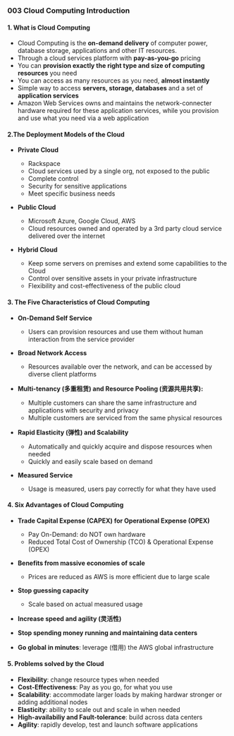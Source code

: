 ### 003 Cloud Computing Introduction

#### 1. What is Cloud Computing
- Cloud Computing is the **on-demand delivery** of computer power, database storage, applications and other IT resources.
- Through a cloud services platform with **pay-as-you-go** pricing
- You can **provision exactly the right type and size of computing resources** you need
- You can access as many resources as you need, **almost instantly**
- Simple way to access **servers, storage, databases** and a set of **application services**
- Amazon Web Services owns and maintains the network-connecter hardware required for these application services, while you provision and use what you need via a web application

#### 2.The Deployment Models of the Cloud
- **Private Cloud**
  - Rackspace
  - Cloud services used by a single org, not exposed to the public
  - Complete control
  - Security for sensitive applications
  - Meet specific business needs

- **Public Cloud**
  - Microsoft Azure, Google Cloud, AWS
  - Cloud resources owned and operated by a 3rd party cloud service delivered over the internet

- **Hybrid Cloud**
  - Keep some servers on premises and extend some capabilities to the Cloud
  - Control over sensitive assets in your private infrastructure
  - Flexibility and cost-effectiveness of the public cloud

#### 3. The Five Characteristics of Cloud Computing
- **On-Demand Self Service**
  - Users can provision resources and use them without human interaction from the service provider

- **Broad Network Access**
  - Resources available over the network, and can be accessed by diverse client platforms

- **Multi-tenancy (多重租赁) and Resource Pooling (资源共用共享):**
  - Multiple customers can share the same infrastructure and applications with security and privacy
  - Multiple customers are serviced from the same physical resources

- **Rapid Elasticity (弹性) and Scalability**
  - Automatically and quickly acquire and dispose resources when needed
  - Quickly and easily scale based on demand

- **Measured Service**
  - Usage is measured, users pay correctly for what they have used

#### 4. Six Advantages of Cloud Computing
- **Trade Capital Expense (CAPEX) for Operational Expense (OPEX)**
  - Pay On-Demand: do NOT own hardware
  - Reduced Total Cost of Ownership (TCO) & Operational Expense (OPEX)
 
- **Benefits from massive economies of scale**
  - Prices are reduced as AWS is more efficient due to large scale
 
- **Stop guessing capacity**
  - Scale based on actual measured usage

- **Increase speed and agility (灵活性)**

- **Stop spending money running and maintaining data centers**

- **Go global in minutes**: leverage (借用) the AWS global infrastructure

#### 5. Problems solved by the Cloud
- **Flexibility**: change resource types when needed
- **Cost-Effectiveness**: Pay as you go, for what you use
- **Scalability**: accommodate larger loads by making hardwar stronger or adding additional nodes
- **Elasticity**: ability to scale out and scale in when needed
- **High-availabiliy and Fault-tolerance**: build across data centers
- **Agility**: rapidly develop, test and launch software applications
